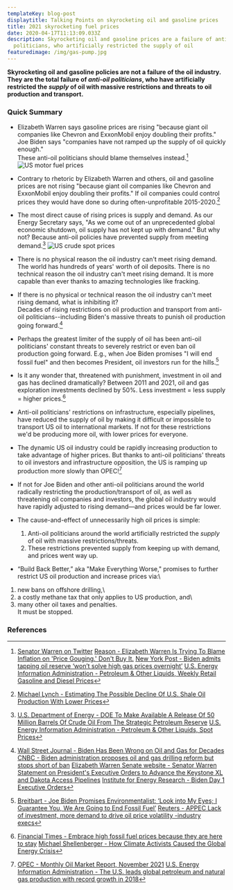 ```yaml
---
templateKey: blog-post
displaytitle: Talking Points on skyrocketing oil and gasoline prices
title: 2021 skyrocketing fuel prices
date: 2020-04-17T11:13:09.033Z
description: Skyrocketing oil and gasoline prices are a failure of anti-oil
  politicians, who artificially restricted the supply of oil
featuredimage: /img/gas-pump.jpg
---
```

**Skyrocketing oil and gasoline policies are not a failure of the oil industry. They are the total failure of *anti-oil politicians*, who have artificially restricted the *supply* of oil with massive restrictions and threats to oil production and transport.**

### Quick Summary

- Elizabeth Warren says gasoline prices are rising "because giant oil companies like Chevron and ExxonMobil enjoy doubling their profits." Joe Biden says "companies have not ramped up the supply of oil quickly enough."\
These anti-oil politicians should blame themselves instead.[^1]
![US motor fuel prices](/img/motor-fuels.png)

- Contrary to rhetoric by Elizabeth Warren and others, oil and gasoline prices are not rising "because giant oil companies like Chevron and ExxonMobil enjoy doubling their profits." If oil companies could control prices they would have done so during often-unprofitable 2015-2020.[^2]

- The most direct cause of rising prices is supply and demand. As our Energy Secretary says, "As we come out of an unprecedented global economic shutdown, oil supply has not kept up with demand." But why not? Because anti-oil policies have prevented supply from meeting demand.[^3]
![US crude spot prices](/img/crude-oil.png)

- There is no physical reason the oil industry can't meet rising demand. The world has hundreds of years' worth of oil deposits. There is no technical reason the oil industry can't meet rising demand. It is more capable than ever thanks to amazing technologies like fracking.

- If there is no physical or technical reason the oil industry can't meet rising demand, what is inhibiting it?\
Decades of rising restrictions on oil production and transport from anti-oil politicians--including Biden's massive threats to punish oil production going forward.[^4]

- Perhaps the greatest limiter of the supply of oil has been anti-oil politicians' constant threats to severely restrict or even ban oil production going forward. E.g., when Joe Biden promises "I will end fossil fuel" and then becomes President, oil investors run for the hills.[^5]

- Is it any wonder that, threatened with punishment, investment in oil and gas has declined dramatically? Between 2011 and 2021, oil and gas exploration investments declined by 50%. Less investment = less supply = higher prices.[^6]

- Anti-oil politicians' restrictions on infrastructure, especially pipelines, have reduced the supply of oil by making it difficult or impossible to transport US oil to international markets. If not for these restrictions we'd be producing more oil, with lower prices for everyone.

- The dynamic US oil industry could be rapidly increasing production to take advantage of higher prices. But thanks to anti-oil politicians' threats to oil investors and infrastructure opposition, the US is ramping up production more slowly than OPEC![^7]

- If not for Joe Biden and other anti-oil politicians around the world radically restricting the production/transport of oil, as well as threatening oil companies and investors, the global oil industry would have rapidly adjusted to rising demand—and prices would be far lower.

- The cause-and-effect of unnecessarily high oil prices is simple:
    1. Anti-oil politicians around the world artificially restricted the *supply* of oil with massive restrictions/threats.
    2. These restrictions prevented supply from keeping up with demand, and prices went way up.

- “Build Back Better,” aka "Make Everything Worse," promises to further restrict US oil production and increase prices via:\
1. new bans on offshore drilling,\
2. a costly methane tax that only applies to US production, and\
3. many other oil taxes and penalties.\
It must be stopped.

### References

[^1]:
    [Senator Warren on Twitter](https://twitter.com/SenWarren/status/1462145283933016067)
    [Reason - Elizabeth Warren Is Trying To Blame Inflation on 'Price Gouging.' Don't Buy It.](https://reason.com/2021/11/22/elizabeth-warren-is-trying-to-blame-inflation-on-price-gouging-dont-buy-it/)
    [New York Post - Biden admits tapping oil reserve ‘won’t solve high gas prices overnight’](https://nypost.com/2021/11/23/joe-biden-says-oil-release-wont-solve-gas-problems-overnight/)
    [U.S. Energy Information Administration - Petroleum & Other Liquids, Weekly Retail Gasoline and Diesel Prices](https://www.eia.gov/dnav/pet/pet_pri_gnd_dcus_nus_w.htm)

[^2]: [Michael Lynch - Estimating The Possible Decline Of U.S. Shale Oil Production With Lower Prices](https://www.forbes.com/sites/michaellynch/2020/03/17/estimating-the-possible-decline-of-us-shale-oil-production-with-lower-prices/)

[^3]:
    [U.S. Department of Energy - DOE To Make Available A Release Of 50 Million Barrels Of Crude Oil From The Strategic Petroleum Reserve](https://www.energy.gov/articles/doe-make-available-release-50-million-barrels-crude-oil-strategic-petroleum-reserve)
    [U.S. Energy Information Administration - Petroleum & Other Liquids, Spot Prices](https://www.eia.gov/dnav/pet/pet_pri_spt_s1_m.htm)

[^4]:
    [Wall Street Journal - Biden Has Been Wrong on Oil and Gas for Decades](https://www.wsj.com/articles/biden-pipeline-oil-gas-industry-fracking-energy-11634944872)
    [CNBC - Biden administration proposes oil and gas drilling reform but stops short of ban](https://www.cnbc.com/2021/11/26/biden-recommends-reforms-to-oil-and-gas-drilling-stops-short-of-ban.html)
    [Elizabeth Warren Senate website - Senator Warren Statement on President's Executive Orders to Advance the Keystone XL and Dakota Access Pipelines](https://www.warren.senate.gov/newsroom/press-releases/senator-warren-statement-on-president-and-039s-executive-orders-to-advance-the-keystone-xl-and-dakota-access-pipelines)
    [Institute for Energy Research - Biden Day 1 Executive Orders](https://www.instituteforenergyresearch.org/regulation/biden-day-1-executive-orders/)

[^5]:
    [Breitbart - Joe Biden Promises Environmentalist: ‘Look into My Eyes; I Guarantee You, We Are Going to End Fossil Fuel’](https://www.breitbart.com/politics/2019/09/07/joe-biden-promises-environmentalist-look-into-my-eyes-i-guarantee-you-we-are-going-to-end-fossil-fuel/)
    [Reuters - APPEC Lack of investment, more demand to drive oil price volatility -industry execs](https://www.reuters.com/business/energy/appec-lack-investment-more-demand-drive-oil-price-volatility-industry-execs-2021-09-28/)

[^6]:
    [Financial Times - Embrace high fossil fuel prices because they are here to stay](https://www.ft.com/content/a15e7ade-dad0-4ed3-a172-1974ac9d5b23)
    [Michael Shellenberger - How Climate Activists Caused the Global Energy Crisis](https://michaelshellenberger.substack.com/p/how-climate-activists-caused-the)

[^7]:
    [OPEC - Monthly Oil Market Report, November 2021](https://www.opec.org/opec_web/en/publications/338.htm)
    [U.S. Energy Information Administration - The U.S. leads global petroleum and natural gas production with record growth in 2018](https://www.eia.gov/todayinenergy/detail.php?id=40973)